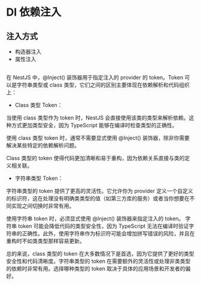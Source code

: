 # DI 依赖注入

## 注入方式

- 构造器注入
- 属性注入

##

在 NestJS 中，@Inject() 装饰器用于指定注入的 provider 的 token。Token 可以是字符串类型或 class 类型，它们之间的区别主要体现在依赖解析和代码组织上：

- Class 类型 Token：

当使用 class 类型作为 token 时，NestJS 会直接使用该类的类型来解析依赖。这种方式更加类型安全，因为 TypeScript 能够在编译时检查类型的正确性。

使用 class 类型 token 时，通常不需要显式使用 @Inject() 装饰器，除非你需要解决某些特定的依赖解析问题。

Class 类型的 token 使得代码更加清晰和易于重构，因为依赖关系直接与类的定义相关联。

- 字符串类型 Token：

字符串类型的 token 提供了更高的灵活性。它允许你为 provider 定义一个自定义的标识符，这在处理没有明确类类型的值（如第三方库的服务）或者当你想要在不同实现之间切换时非常有用。

使用字符串 token 时，必须显式使用 @Inject() 装饰器来指定注入的 token。
字符串 token 可能会降低代码的类型安全性，因为 TypeScript 无法在编译时验证字符串的正确性。此外，使用字符串作为标识符可能会增加拼写错误的风险，并且在重构时不如类类型那样容易更新。

总的来说，class 类型的 token 在大多数情况下是首选，因为它提供了更好的类型安全性和代码清晰度。字符串类型的 token 在需要额外的灵活性或处理非类类型的依赖时非常有用。选择哪种类型的 token 取决于具体的应用场景和开发者的偏好。